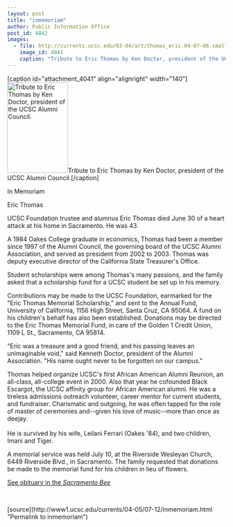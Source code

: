```yaml
---
layout: post
title: "inmemoriam"
author: Public Information Office
post_id: 4042
images:
  - file: http://currents.ucsc.edu/03-04/art/thomas_eric.04-07-06.small.jpg
    image_id: 4041
    caption: "Tribute to Eric Thomas by Ken Doctor, president of the UCSC Alumni Council."
---
```


[caption id="attachment_4041" align="alignright" width="140"]<a href="http://localhost/mysite/wp-content/uploads/2004/07/thomas_eric.04-07-06.small.jpg"><img class="size-full wp-image-4041" src="http://localhost/mysite/wp-content/uploads/2004/07/thomas_eric.04-07-06.small.jpg" alt="Tribute to Eric Thomas by Ken Doctor, president of the UCSC Alumni Council." width="140" height="208" /></a>Tribute to Eric Thomas by Ken Doctor, president of the UCSC Alumni Council.[/caption]
<p class="pagehead">
  In Memoriam
</p>
<p class="sectionhead">
  Eric Thomas
</p>
<p>
  UCSC Foundation trustee and alumnus Eric Thomas died June 30 of a heart attack at his home in Sacramento. He was 43.<br>
</p>
<p>
  A 1984 Oakes College graduate in economics, Thomas had been a member since 1997 of the Alumni Council, the governing board of the UCSC Alumni Association, and served as president from 2002 to 2003. Thomas was deputy executive director of the California State Treasurer's Office.
</p>
<p>
  Student scholarships were among Thomas's many passions, and the family asked that a scholarship fund for a UCSC student be set up in his memory.
</p>
<p>
  Contributions may be made to the UCSC Foundation, earmarked for the "Eric Thomas Memorial Scholarship," and sent to the Annual Fund, University of California, 1156 High Street, Santa Cruz, CA 95064. A fund on his children's behalf has also been established. Donations may be directed to the Eric Thomas Memorial Fund, in care of the Golden 1 Credit Union, 1109 L St., Sacramento, CA 95814.<br>
</p>
<p>
  "Eric was a treasure and a good friend, and his passing leaves an unimaginable void," said Kenneth Doctor, president of the Alumni Association. "His name ought never to be forgotten on our campus."<br>
</p>
<p>
  Thomas helped organize UCSC's first African American Alumni Reunion, an all-class, all-college event in 2000. Also that year he cofounded Black Escargot, the UCSC affinity group for African American alumni. He was a tireless admissions outreach volunteer, career mentor for current students, and fundraiser. Charismatic and outgoing, he was often tapped for the role of master of ceremonies and--given his love of music--more than once as deejay.<br>
  <br>
  He is survived by his wife, Leilani Ferrari (Oakes '84), and two children, Imani and Tiger.
</p>
<p>
  A memorial service was held July 10, at the Riverside Wesleyan Church, 6449 Riverside Blvd., in Sacramento. The family requested that donations be made to the memorial fund for his children in lieu of flowers.
</p>
<p>
  <a href="http://www.sacbee.com/content/news/story/9933409p-10855358c.html">See obituary in the <i>Sacramento Bee</i></a>
</p>
<p>
  <br>
</p>
<p>

</p>
[source](http://www1.ucsc.edu/currents/04-05/07-12/inmemoriam.html "Permalink to inmemoriam")
